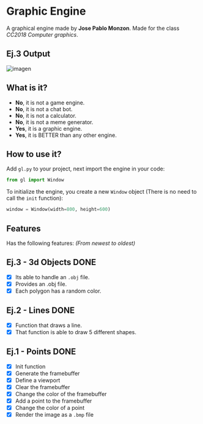 # Graphic Engine 
A graphical engine made by **Jose Pablo Monzon**. Made for the class *CC2018 Computer graphics*.
## Ej.3 Output
![imagen](https://user-images.githubusercontent.com/64183934/182501831-d78b2c51-beef-4e3d-8d09-49802fde4e24.png)


## What is it?
* **No**, it is not a game engine.
* **No**, it is not a chat bot.
* **No**, it is not a calculator.
* **No**, it is not a meme generator.
* **Yes**, it is a graphic engine.
* **Yes**, it is BETTER than any other engine.

## How to use it?
Add `gl.py` to your project, next import the engine in your code:
```python
from gl import Window
```
To initialize the engine, you create a new `Window` object (There is no need to call the `init` function):
```python
window = Window(width=800, height=600)
```
## Features
Has the following features: *(From newest to oldest)*
## Ej.3 - 3d Objects **DONE**
- [x] Its able to handle an `.obj` file.
- [x] Provides an .obj file.
- [x] Each polygon has a random color.
## Ej.2 - Lines **DONE**
- [x] Function that draws a line.
- [x] That function is able to draw 5 different shapes.
## Ej.1 - Points **DONE**
- [x] Init function
- [x] Generate the framebuffer
- [x] Define a viewport
- [x] Clear the framebuffer
- [x] Change the color of the framebuffer
- [x] Add a point to the framebuffer
- [x] Change the color of a point
- [x] Render the image as a `.bmp` file
